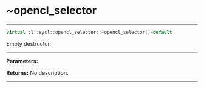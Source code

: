 # ~opencl_selector

---

```cpp
virtual cl::sycl::opencl_selector::~opencl_selector()=default
```


Empty destructor. 


---
**Parameters:**

**Returns:** No description.

---
